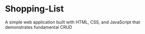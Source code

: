 # Shopping-List
 A simple web application built with HTML, CSS, and JavaScript that demonstrates fundamental CRUD
